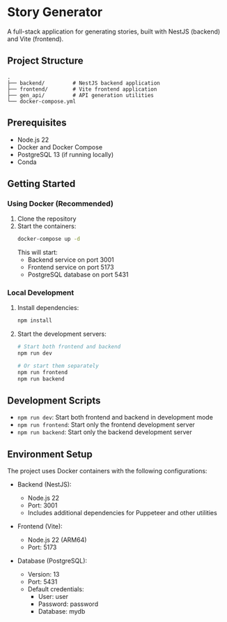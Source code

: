 # Story Generator

A full-stack application for generating stories, built with NestJS (backend) and Vite (frontend).

## Project Structure

```
.
├── backend/         # NestJS backend application
├── frontend/        # Vite frontend application
├── gen_api/         # API generation utilities
└── docker-compose.yml
```

## Prerequisites

- Node.js 22
- Docker and Docker Compose
- PostgreSQL 13 (if running locally)
- Conda

## Getting Started

### Using Docker (Recommended)

1. Clone the repository
2. Start the containers:
   ```bash
   docker-compose up -d
   ```
   This will start:
   - Backend service on port 3001
   - Frontend service on port 5173
   - PostgreSQL database on port 5431

### Local Development

1. Install dependencies:
   ```bash
   npm install
   ```

2. Start the development servers:
   ```bash
   # Start both frontend and backend
   npm run dev
   
   # Or start them separately
   npm run frontend
   npm run backend
   ```

## Development Scripts

- `npm run dev`: Start both frontend and backend in development mode
- `npm run frontend`: Start only the frontend development server
- `npm run backend`: Start only the backend development server

## Environment Setup

The project uses Docker containers with the following configurations:

- Backend (NestJS):
  - Node.js 22
  - Port: 3001
  - Includes additional dependencies for Puppeteer and other utilities

- Frontend (Vite):
  - Node.js 22 (ARM64)
  - Port: 5173

- Database (PostgreSQL):
  - Version: 13
  - Port: 5431
  - Default credentials:
    - User: user
    - Password: password
    - Database: mydb
